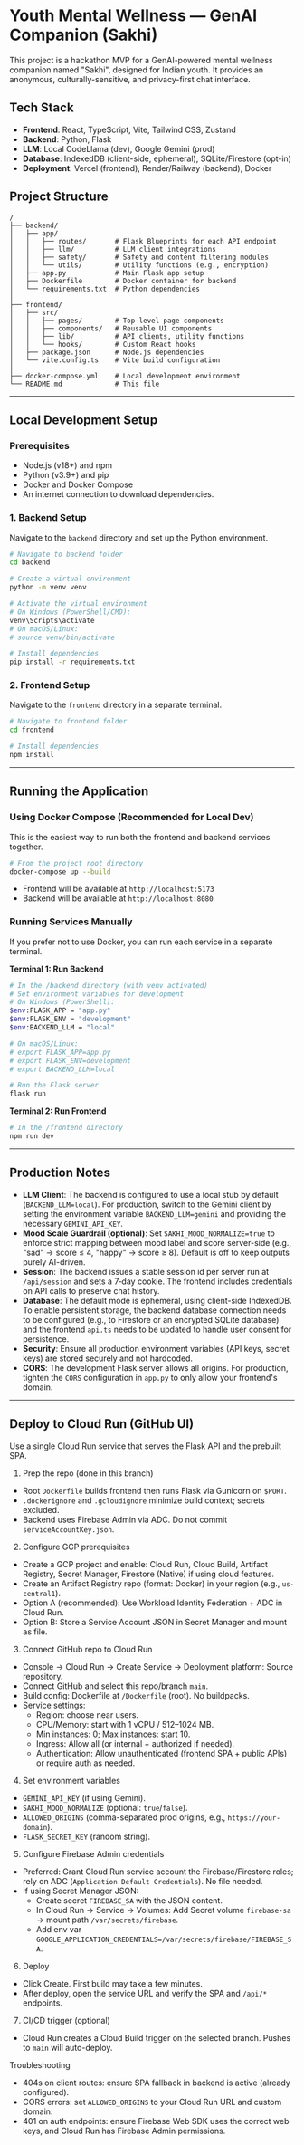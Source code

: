 # Youth Mental Wellness — GenAI Companion (Sakhi)

This project is a hackathon MVP for a GenAI-powered mental wellness companion named "Sakhi", designed for Indian youth. It provides an anonymous, culturally-sensitive, and privacy-first chat interface.

## Tech Stack

- **Frontend**: React, TypeScript, Vite, Tailwind CSS, Zustand
- **Backend**: Python, Flask
- **LLM**: Local CodeLlama (dev), Google Gemini (prod)
- **Database**: IndexedDB (client-side, ephemeral), SQLite/Firestore (opt-in)
- **Deployment**: Vercel (frontend), Render/Railway (backend), Docker

## Project Structure

```
/
├── backend/
│   ├── app/
│   │   ├── routes/       # Flask Blueprints for each API endpoint
│   │   ├── llm/          # LLM client integrations
│   │   ├── safety/       # Safety and content filtering modules
│   │   └── utils/        # Utility functions (e.g., encryption)
│   ├── app.py            # Main Flask app setup
│   ├── Dockerfile        # Docker container for backend
│   └── requirements.txt  # Python dependencies
│
├── frontend/
│   ├── src/
│   │   ├── pages/        # Top-level page components
│   │   ├── components/   # Reusable UI components
│   │   ├── lib/          # API clients, utility functions
│   │   └── hooks/        # Custom React hooks
│   ├── package.json      # Node.js dependencies
│   └── vite.config.ts    # Vite build configuration
│
├── docker-compose.yml    # Local development environment
└── README.md             # This file
```

---

## Local Development Setup

### Prerequisites

- Node.js (v18+) and npm
- Python (v3.9+) and pip
- Docker and Docker Compose
- An internet connection to download dependencies.

### 1. Backend Setup

Navigate to the `backend` directory and set up the Python environment.

```bash
# Navigate to backend folder
cd backend

# Create a virtual environment
python -m venv venv

# Activate the virtual environment
# On Windows (PowerShell/CMD):
venv\Scripts\activate
# On macOS/Linux:
# source venv/bin/activate

# Install dependencies
pip install -r requirements.txt
```

### 2. Frontend Setup

Navigate to the `frontend` directory in a separate terminal.

```bash
# Navigate to frontend folder
cd frontend

# Install dependencies
npm install
```

---

## Running the Application

### Using Docker Compose (Recommended for Local Dev)

This is the easiest way to run both the frontend and backend services together.

```bash
# From the project root directory
docker-compose up --build
```

- Frontend will be available at `http://localhost:5173`
- Backend will be available at `http://localhost:8080`

### Running Services Manually

If you prefer not to use Docker, you can run each service in a separate terminal.

**Terminal 1: Run Backend**

```bash
# In the /backend directory (with venv activated)
# Set environment variables for development
# On Windows (PowerShell):
$env:FLASK_APP = "app.py"
$env:FLASK_ENV = "development"
$env:BACKEND_LLM = "local"

# On macOS/Linux:
# export FLASK_APP=app.py
# export FLASK_ENV=development
# export BACKEND_LLM=local

# Run the Flask server
flask run
```

**Terminal 2: Run Frontend**

```bash
# In the /frontend directory
npm run dev
```

---

## Production Notes

- **LLM Client**: The backend is configured to use a local stub by default (`BACKEND_LLM=local`). For production, switch to the Gemini client by setting the environment variable `BACKEND_LLM=gemini` and providing the necessary `GEMINI_API_KEY`.
- **Mood Scale Guardrail (optional)**: Set `SAKHI_MOOD_NORMALIZE=true` to enforce strict mapping between mood label and score server-side (e.g., "sad" → score ≤ 4, "happy" → score ≥ 8). Default is off to keep outputs purely AI-driven.
- **Session**: The backend issues a stable session id per server run at `/api/session` and sets a 7‑day cookie. The frontend includes credentials on API calls to preserve chat history.
- **Database**: The default mode is ephemeral, using client-side IndexedDB. To enable persistent storage, the backend database connection needs to be configured (e.g., to Firestore or an encrypted SQLite database) and the frontend `api.ts` needs to be updated to handle user consent for persistence.
- **Security**: Ensure all production environment variables (API keys, secret keys) are stored securely and not hardcoded.
- **CORS**: The development Flask server allows all origins. For production, tighten the `CORS` configuration in `app.py` to only allow your frontend's domain.

---

## Deploy to Cloud Run (GitHub UI)

Use a single Cloud Run service that serves the Flask API and the prebuilt SPA.

1) Prep the repo (done in this branch)
- Root `Dockerfile` builds frontend then runs Flask via Gunicorn on `$PORT`.
- `.dockerignore` and `.gcloudignore` minimize build context; secrets excluded.
- Backend uses Firebase Admin via ADC. Do not commit `serviceAccountKey.json`.

2) Configure GCP prerequisites
- Create a GCP project and enable: Cloud Run, Cloud Build, Artifact Registry, Secret Manager, Firestore (Native) if using cloud features.
- Create an Artifact Registry repo (format: Docker) in your region (e.g., `us-central1`).
- Option A (recommended): Use Workload Identity Federation + ADC in Cloud Run.
- Option B: Store a Service Account JSON in Secret Manager and mount as file.

3) Connect GitHub repo to Cloud Run
- Console → Cloud Run → Create Service → Deployment platform: Source repository.
- Connect GitHub and select this repo/branch `main`.
- Build config: Dockerfile at `/Dockerfile` (root). No buildpacks.
- Service settings:
	- Region: choose near users.
	- CPU/Memory: start with 1 vCPU / 512–1024 MB.
	- Min instances: 0; Max instances: start 10.
	- Ingress: Allow all (or internal + authorized if needed).
	- Authentication: Allow unauthenticated (frontend SPA + public APIs) or require auth as needed.

4) Set environment variables
- `GEMINI_API_KEY` (if using Gemini).
- `SAKHI_MOOD_NORMALIZE` (optional: `true`/`false`).
- `ALLOWED_ORIGINS` (comma-separated prod origins, e.g., `https://your-domain`).
- `FLASK_SECRET_KEY` (random string).

5) Configure Firebase Admin credentials
- Preferred: Grant Cloud Run service account the Firebase/Firestore roles; rely on ADC (`Application Default Credentials`). No file needed.
- If using Secret Manager JSON:
	- Create secret `FIREBASE_SA` with the JSON content.
	- In Cloud Run → Service → Volumes: Add Secret volume `firebase-sa` → mount path `/var/secrets/firebase`.
	- Add env var `GOOGLE_APPLICATION_CREDENTIALS=/var/secrets/firebase/FIREBASE_SA`.

6) Deploy
- Click Create. First build may take a few minutes.
- After deploy, open the service URL and verify the SPA and `/api/*` endpoints.

7) CI/CD trigger (optional)
- Cloud Run creates a Cloud Build trigger on the selected branch. Pushes to `main` will auto-deploy.

Troubleshooting
- 404s on client routes: ensure SPA fallback in backend is active (already configured).
- CORS errors: set `ALLOWED_ORIGINS` to your Cloud Run URL and custom domain.
- 401 on auth endpoints: ensure Firebase Web SDK uses the correct web keys, and Cloud Run has Firebase Admin permissions.

